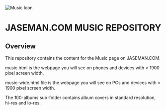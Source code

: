 ![Music Icon](https://jaseman125.github.io/img/music.png)

# JASEMAN.COM MUSIC REPOSITORY
## Overview
This repository contains the content for the Music page on JASEMAN.COM.<br/>

music.html is the webpage you will see on phones and devices with < 1900 pixel screen width.<br/>

music-wide.html file is the webpage you will see on PCs and devices with > 1900 pixel screen width.<br/>

The 100-albums sub-folder contains album covers in standard resolution, hi-res and lo-res.<br/>
